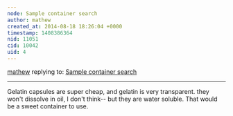 ```yaml
---
node: Sample container search
author: mathew
created_at: 2014-08-18 18:26:04 +0000
timestamp: 1408386364
nid: 11051
cid: 10042
uid: 4
---
```




[mathew](../profile/mathew) replying to: [Sample container search](../notes/warren/08-14-2014/sample-container-search)

----
Gelatin capsules are super cheap, and gelatin is very transparent. they won't dissolve in oil, I don't think-- but they are water soluble.  That would be a sweet container to use. 